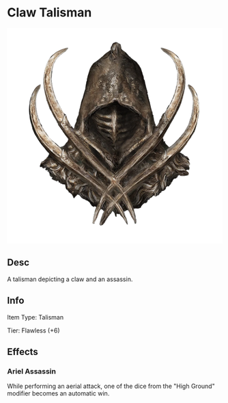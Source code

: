 # Claw Talisman

![Copyrighted Image](ClawTalisman.png)

## Desc

A talisman depicting a claw and an assassin.

## Info

Item Type: Talisman

Tier: Flawless (+6)

## Effects

### Ariel Assassin

While performing an aerial attack, one of the dice from the "High Ground" modifier becomes an automatic win.

